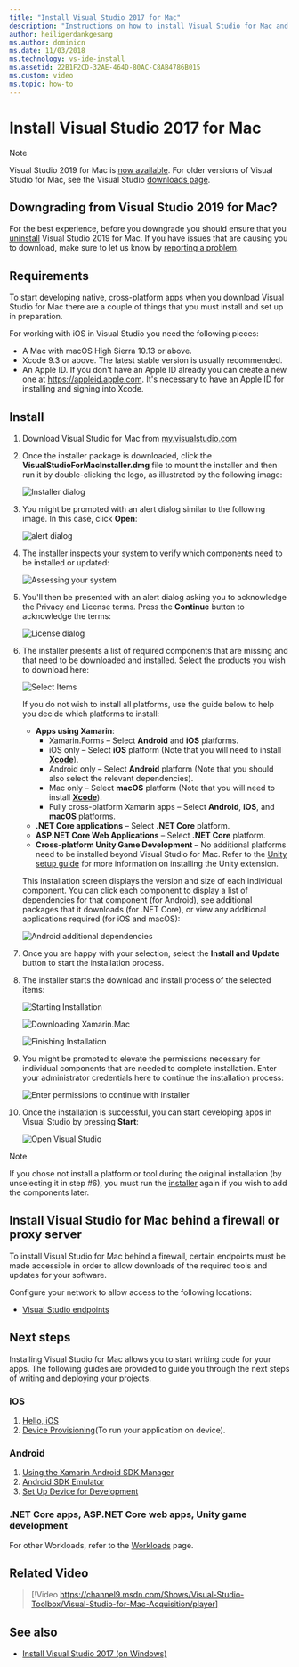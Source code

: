 ```yaml
---
title: "Install Visual Studio 2017 for Mac"
description: "Instructions on how to install Visual Studio for Mac and additional components required for cross-platform development."
author: heiligerdankgesang
ms.author: dominicn
ms.date: 11/03/2018
ms.technology: vs-ide-install
ms.assetid: 22B1F2CD-32AE-464D-80AC-C8AB4786B015
ms.custom: video
ms.topic: how-to
---
```


# Install Visual Studio 2017 for Mac

> [!NOTE]
> Visual Studio 2019 for Mac is [now available](installation.md?view=vsmac-2019&preserve-view=true). For older versions of Visual Studio for Mac, see the Visual Studio [downloads page](https://my.visualstudio.com/Downloads?q=Visual%20Studio%202017%20for%20Mac).

## Downgrading from Visual Studio 2019 for Mac?

For the best experience, before you downgrade you should ensure that you [uninstall](uninstall.md) Visual Studio 2019 for Mac. If you have issues that are causing you to download, make sure to let us know by [reporting a problem](report-a-problem.md).
 
## Requirements

To start developing native, cross-platform apps when you download Visual Studio for Mac there are a couple of things that you must install and set up in preparation.

For working with iOS in Visual Studio you need the following pieces:

- A Mac with macOS High Sierra 10.13 or above.
- Xcode 9.3 or above. The latest stable version is usually recommended.
- An Apple ID. If you don't have an Apple ID already you can create a new one at https://appleid.apple.com. It's necessary to have an Apple ID for installing and signing into Xcode.

## Install

1. Download Visual Studio for Mac from [my.visualstudio.com](https://my.visualstudio.com/Downloads?q=Visual%20Studio%202017%20for%20Mac)

2. Once the installer package is downloaded, click the **VisualStudioForMacInstaller.dmg** file to mount the installer and then run it by double-clicking the logo, as illustrated by the following image:

   ![Installer dialog](media/installer-image1.png)

3. You might be prompted with an alert dialog similar to the following image. In this case, click **Open**:

   ![alert dialog](media/installer-image2.png)

4. The installer inspects your system to verify which components need to be installed or updated:

   ![Assessing your system](media/installer-image3.png)

5. You'll then be presented with an alert dialog asking you to acknowledge the Privacy and License terms. Press the **Continue** button to acknowledge the terms:

   ![License dialog](media/installer-image4.png)

6. The installer presents a list of required components that are missing and that need to be downloaded and installed. Select the products you wish to download here:

   ![Select Items](media/installer-image5.png)

   If you do not wish to install all platforms, use the guide below to help you decide which platforms to install:

   * **Apps using Xamarin**:
      - Xamarin.Forms – Select **Android** and **iOS** platforms.
      - iOS only – Select **iOS** platform (Note that you will need to install [**Xcode**](https://developer.apple.com/xcode/)).
      - Android only – Select **Android** platform (Note that you should also select the relevant dependencies).
      - Mac only – Select **macOS** platform (Note that you will need to install [**Xcode**](https://developer.apple.com/xcode/)).
      - Fully cross-platform Xamarin apps – Select **Android**, **iOS**, and **macOS** platforms.
   * **.NET Core applications** – Select **.NET Core** platform.
   * **ASP.NET Core Web Applications** – Select **.NET Core** platform.
   * **Cross-platform Unity Game Development** – No additional platforms need to be installed beyond Visual Studio for Mac. Refer to the [Unity setup guide](./setup-vsmac-tools-unity.md) for more information on installing the Unity extension.

   This installation screen displays the version and size of each individual component. You can click each component to display a list of dependencies for that component (for Android), see additional packages that it downloads (for .NET Core), or view any additional applications required (for iOS and macOS):

   ![Android additional dependencies](media/installer-image6.png)

7. Once you are happy with your selection, select the **Install and Update** button to start the installation process.

8. The installer starts the download and install process of the selected items:

   ![Starting Installation](media/installer-image7.png)

   ![Downloading Xamarin.Mac](media/installer-image8.png)

   ![Finishing Installation](media/installer-image9.png)

9. You might be prompted to elevate the permissions necessary for individual components that are needed to complete installation. Enter your administrator credentials here to continue the installation process:

   ![Enter permissions to continue with installer](media/installer-image10.png)

10. Once the installation is successful, you can start developing apps in Visual Studio by pressing **Start**:

    ![Open Visual Studio](media/installer-image11.png)

> [!NOTE]
> If you chose not install a platform or tool during the original installation (by unselecting it in step #6), you must run the [installer](https://visualstudio.microsoft.com/vs/) again if you wish to add the components later.

## Install Visual Studio for Mac behind a firewall or proxy server

To install Visual Studio for Mac behind a firewall, certain endpoints must be made accessible in order to allow downloads of the required tools and updates for your software.

Configure your network to allow access to the following locations:

- [Visual Studio endpoints](/visualstudio/install/install-visual-studio-behind-a-firewall-or-proxy-server)

## Next steps

Installing Visual Studio for Mac allows you to start writing code for your apps. The following guides are provided to guide you through the next steps of writing and deploying your projects.

### iOS

1. [Hello, iOS](https://developer.xamarin.com/guides/ios/getting_started/hello,_iOS/)
2. [Device Provisioning](https://developer.xamarin.com/guides/ios/getting_started/installation/device_provisioning)(To run your application on device).

### Android

1. [Using the Xamarin Android SDK Manager](https://developer.xamarin.com/guides/android/getting_started/installation/android-sdk/?ide=xs)
2. [Android SDK Emulator](https://developer.xamarin.com/guides/android/getting_started/installation/android-emulator/)
4. [Set Up Device for Development](https://developer.xamarin.com/guides/android/getting_started/installation/set_up_device_for_development/)

### .NET Core apps, ASP.NET Core web apps, Unity game development

For other Workloads, refer to the [Workloads](./workloads.md) page.

## Related Video

> [!Video https://channel9.msdn.com/Shows/Visual-Studio-Toolbox/Visual-Studio-for-Mac-Acquisition/player]

## See also

- [Install Visual Studio 2017 (on Windows)](/visualstudio/install/install-visual-studio)